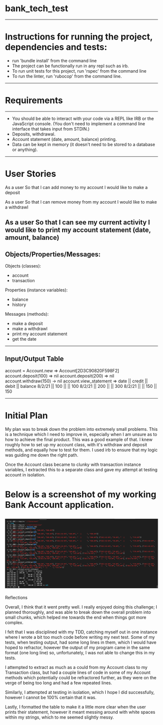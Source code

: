 # bank_tech_test
--------------
# Instructions for running the project, dependencies and tests:

- run 'bundle install' from the command line
- The project can be functionally run in any repl such as irb.
- To run unit tests for this project, run 'rspec' from the command line
- To run the linter, run 'rubocop' from the command line.

--------------
# Requirements
--------------
- You should be able to interact with your code via a REPL like IRB or the JavaScript console. (You don't need to implement a command line interface that takes input from STDIN.)
- Deposits, withdrawal.
- Account statement (date, amount, balance) printing.
- Data can be kept in memory (it doesn't need to be stored to a database or anything).
--------------
# User Stories
As a user
So that I can add money to my account
I would like to make a deposit

As a user
So that I can remove money from my account
I would like to make a withdrawl

As a user
So that I can see my current activity
I would like to print my account statement (date, amount, balance)
--------------
Objects/Properties/Messages:
--------------
Objects (classes):
- account
- transaction

Properties (instance variables):
- balance
- history

Messages (methods):
- make a deposit
- make a withdrawl
- print my account statement
- get the date

--------------
Input/Output Table
--------------

account = Account.new
=> Account[2D3C90820F598F2]
account.deposit(100)
=> nil
account.deposit(200)
=> nil
account.withdraw(150)
-> nil
account.view_statement
=> date || credit || debit || balance
8/2/21  ||  100   ||       ||   100
8/2/21  ||  200   ||       ||   300
8/2/21  ||        ||  150  ||   150

-------------------
# Initial Plan

My plan was to break down the problem into extremely small problems. This is a technique which I need to improve in, especially when I am unsure as to how to achieve the final product. This was a good example of that. I knew roughly how to set up my account class, with it's 
withdraw and deposit methods, and equally how to test for them. I used irb to ensure that my logic was guiding me down the right path.

Once the Account class became to clunky with transaction instance variables, I extracted this to a separate class and gave my attempt at testing account in isolation.

# Below is a screenshot of my working Bank Account application. 

![Alt text](images/bank_app_ss.png)
--------------------
Reflections

Overall, I think that it went pretty well. I really enjoyed doing this challenge; I planned thoroughly, and was able to break down the overall problem into small chunks, which helped me towards the end when things got more complex. 

I felt that I was disciplined with my TDD, catching myself out in one instance where I wrote a bit too much code before writing my next test. Some of my tests, when testing output, had some long lines in them, which I would have hoped to refractor, however the output of my program came in the same format (one long line) so, unfortunately,  I was not able to change this in my tests.

I attempted to extract as much as a could from my Account class to my Transaction class, but had a couple lines of code in some of my Account methods which potentially could be refractored further, as they were on the verge of being too long and had a few repeated lines. 

Similarly, I attempted at testing in isolation, which I hope I did successfully, however I cannot be 100% certain that it was. 

Lastly, I formatted the table to make it a little more clear when the user prints their statement, however it meant messing around with white spaces within my strings, which to me seemed slightly messy.